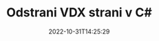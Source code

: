 ---
############################# Static ############################
layout: "auto-gen-merger"
date: 2022-10-31T14:25:29
draft: false
otherformats: docm docx dot dotm dotx epub html mht mhtml odp ods odt one otp ott pdf

############################# Head ############################
head_title: "Odstrani strani VDX v C#"
head_description: "Odstranite ali izbrišite eno stran ali zbirko strani iz datoteke VDX v C# tako, da obrnete vrstni red strani z API-jem za združevanje dokumentov."

############################# Header ############################
title: "Odstrani VDX strani v C#"
description: "Odstranite strani VDX z nekaj vrsticami kode .NET."
bg_image: "https://cms.admin.containerize.com/templates/aspose/App_Themes/V3/images/bg/header1.png"
bg_overlay: false
button:
    enable: true
    icon: "fas fa-arrow-down"
    label: "Prenesite brezplačno preskusno različico"
    link: "https://downloads.groupdocs.com/merger/net"

############################# SubMenu ############################
submenu:
    enable: true

    left:
        img_alt: "GroupDocs.Merger for .NET"
        image: "https://cms.admin.containerize.com/templates/groupdocs/images/product-logos/90x90-noborder/groupdocs-merger-net.png"
        product: "GroupDocs.Merger"
        platform: ".NET"

    middle:
        button:

            # button loop
            - link: "https://apireference.groupdocs.com/merger/net"
              text: "API Reference"

            # button loop
            - link: "https://github.com/groupdocs-merger"
              text: "Primeri kod"

            # button loop
            - link: "https://products.groupdocs.app/merger/family"
              text: "Predstavitve v živo"

            # button loop
            - link: "https://purchase.groupdocs.com/pricing/merger/net"
              text: "Cenitev"

    right:
        link_download: "https://downloads.groupdocs.com/merger"
        link_learn: "https://docs.groupdocs.com/merger/net"
        link_buy: "https://purchase.groupdocs.com"

############################# About ############################
about:
    enable: true
    title: "O API-ju GroupDocs.Merger for .NET"
    content: |
        [GroupDocs.Merger for .NET](/sl/merger/net/) ponuja preprosto rešitev za varno združevanje in razdelitev med široko paleto formatov dokumentov, vključno s PDF, Microsoft Office (Word, Excel, PowerPoint) , OneNote), OpenDocument, HTML, slike in številne druge v aplikacijah .NET. Če dodate le nekaj vrstic kode, izvedite več operacij dokumenta, kot so premikanje, odstranjevanje, vrtenje, zamenjava, ekstrahiranje ali spreminjanje orientacije strani v dokumentih. API za združevanje dokumentov podpira tudi predogled strani dokumenta kot slike za analizo strukture dokumenta, oblikovanja in vsebine na strani.
        
        GroupDocs.Merger API je prava izbira za korporativne rešitve, ki potrebujejo funkcije za odstranjevanje strani datotek. Ti API-ji so dobro podprti na vseh glavnih operacijskih sistemih in platformah, vključno z .NET Framework, .NET Standard, .NET Core, Mono.

############################# Steps ############################
steps:
    enable: true
    title_left: "Odstrani strani datoteke VDX v .NET"
    content_left: |
        [GroupDocs.Merger for .NET](/sl/merger/net/) razvijalcem C# olajša brisanje ene ali več določenih strani znotraj VDX datoteko tako, da izvedete nekaj preprostih korakov.
        
        * Inicializirajte **RemoveOptions** s številkami strani, ki jih želite odstraniti.
        * Ustvarite nov primerek **Merger** in podajte pot izvornega dokumenta kot parameter konstruktorja.
        * Pokličite **RemovePages** in posredujte predmet **RemoveOptions**.
        * Pokličite **Save** in določite pot do datoteke za shranjevanje nastalega dokumenta.

    title_right: "Sistemske zahteve"
    content_right: |
        API-ji GroupDocs.Merger for .NET so podprti na vseh glavnih platformah in operacijskih sistemih. Preden izvedete spodnjo kodo, se prepričajte, da imate v sistemu nameščene naslednje predpogoje.

        * Operacijski sistemi: Microsoft Windows, Linux, MacOS
        * Razvojna okolja: Visual Studio, Xamarin, MonoDevelop
        * Ogrodja: .NET Framework, .NET Standard, .NET Core, Mono
        * Prenesite najnovejšo različico GroupDocs.Merger for .NET iz [NuGet](https://www.nuget.org/packages/groupdocs.merger)
         
    code: |
     {{% merger/additional-styles %}}
     {{< merger/code-merger title="Kako odstraniti strani datoteke VDX s primerom kode C#">}}

        ```csharp    
        // Odstranite strani datoteke VDX z API-jem GroupDocs.Merger
        // Inicializirajte razred RemoveOptions z izbranimi številkami strani
        RemoveOptions removeOptions = new RemoveOptions(new int[] { 3, 6 });

        // Ustvari združitev z vhodnim dokumentom VDX
        using (Merger merger = new Merger("input.vdx"))
          {
            // Pokličite metodo RemovePages in ji posredujte predmet RemoveOptions
            merger.RemovePages(removeOptions);
    
            // Pokličite metodo Shrani in posredujte želeno pot do datoteke, da shranite izhodni dokument
            merger.Save("output.vdx");
          }
        ```
     {{< /merger/code-merger >}}

############################# Demos ############################
demos:
    enable: true
    title: "Predstavitve v živo - Odstranite strani VDX na spletu"
    content: |
       Takoj odstranite strani datoteke VDX tako, da obiščete spletno mesto [GroupDocs.Merger Live Demos](https://products.groupdocs.app/splitter/remove-pages/vdx).
       Predstavitev v živo ima naslednje prednosti.
        
############################# About Formats ############################
about_formats:
    enable: true

############################# More Formats ############################
more_formats:
    enable: true
    title: "Odstranite strani iz drugih formatov dokumentov"
    content: |
        .NET dokumentira API za združevanje in razdelitev za oblike datotek in slike. Odstranite nekaj priljubljenih formatov datotek, kot je navedeno spodaj.

############################# Back to top ###############################
back_to_top:
    enable: true
---